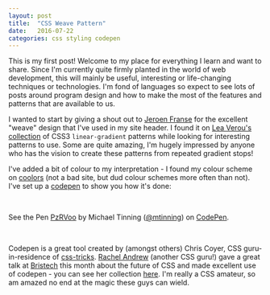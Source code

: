 ```yaml
---
layout: post
title:  "CSS Weave Pattern"
date:   2016-07-22
categories: css styling codepen
---
```

This is my first post! Welcome to my place for everything I learn and want to share. Since I'm currently quite firmly planted in the world of web development, this will mainly be useful, interesting or life-changing techniques or technologies. I'm fond of languages so expect to see lots of posts around program design and how to make the most of the features and patterns that are available to us.

I wanted to start by giving a shout out to [Jeroen Franse](https://twitter.com/jroenf) for the excellent "weave" design that I've used in my site header. I found it on [Lea Verou's collection](http://lea.verou.me/css3patterns/#) of CSS3 `linear-gradient` patterns while looking for interesting patterns to use. Some are quite amazing, I'm hugely impressed by anyone who has the vision to create these patterns from repeated gradient stops!

I've added a bit of colour to my interpretation - I found my colour scheme on [coolors](https://coolors.co/ff7059-ffa68a-ffffff-c1ffdd-00b184) (not a bad site, but dud colour schemes more often than not). I've set up a [codepen](http://codepen.io) to show you how it's done:

<br/>

<p data-height="265" data-theme-id="0" data-slug-hash="PzRVoo" data-default-tab="css,result" data-user="mtinning" data-embed-version="2" class="codepen">See the Pen <a href="http://codepen.io/mtinning/pen/PzRVoo/">PzRVoo</a> by Michael Tinning (<a href="http://codepen.io/mtinning">@mtinning</a>) on <a href="http://codepen.io">CodePen</a>.</p>
<script async src="//assets.codepen.io/assets/embed/ei.js">
</script>

<br/>

Codepen is a great tool created by (amongst others) Chris Coyer, CSS guru-in-residence of [css-tricks](https://css-tricks.com/). [Rachel Andrew](https://twitter.com/rachelandrew) (another CSS guru!) gave a great talk at [Bristech](http://bris.tech) this month about the future of CSS and made excellent use of codepen - you can see her collection [here](http://codepen.io/collection/nmZWMK/). I'm really a CSS amateur, so am amazed no end at the magic these guys can wield.
